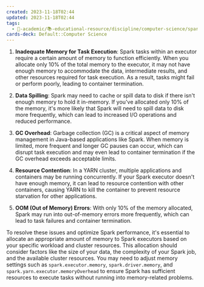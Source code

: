 ```yaml
---
created: 2023-11-18T02:44
updated: 2023-11-18T02:44
tags:
  - 🔴-academic/📚-educational-resource/discipline/computer-science/spark
cards-deck: Default::Computer Science
---
```


1. **Inadequate Memory for Task Execution**: Spark tasks within an executor require a certain amount of memory to function efficiently. When you allocate only 10% of the total memory to the executor, it may not have enough memory to accommodate the data, intermediate results, and other resources required for task execution. As a result, tasks might fail or perform poorly, leading to container termination.

2. **Data Spilling**: Spark may need to cache or spill data to disk if there isn't enough memory to hold it in-memory. If you've allocated only 10% of the memory, it's more likely that Spark will need to spill data to disk more frequently, which can lead to increased I/O operations and reduced performance.

3. **GC Overhead**: Garbage collection (GC) is a critical aspect of memory management in Java-based applications like Spark. When memory is limited, more frequent and longer GC pauses can occur, which can disrupt task execution and may even lead to container termination if the GC overhead exceeds acceptable limits.

4. **Resource Contention**: In a YARN cluster, multiple applications and containers may be running concurrently. If your Spark executor doesn't have enough memory, it can lead to resource contention with other containers, causing YARN to kill the container to prevent resource starvation for other applications.

5. **OOM (Out of Memory) Errors**: With only 10% of the memory allocated, Spark may run into out-of-memory errors more frequently, which can lead to task failures and container termination.

To resolve these issues and optimize Spark performance, it's essential to allocate an appropriate amount of memory to Spark executors based on your specific workload and cluster resources. This allocation should consider factors like the size of your data, the complexity of your Spark job, and the available cluster resources. You may need to adjust memory settings such as `spark.executor.memory`, `spark.driver.memory`, and `spark.yarn.executor.memoryOverhead` to ensure Spark has sufficient resources to execute tasks without running into memory-related problems.


